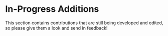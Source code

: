 # In-Progress Additions

This section contains contributions that are still being developed and edited, so please give them a look and send in feedback!